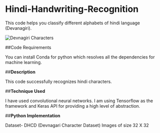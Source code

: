 # Hindi-Handwriting-Recognition

This code helps you classify different alphabets of hindi language (Devanagiri).

![Devnagiri Characters](https://miro.medium.com/max/980/1*dmZC4dCbLiVJiJb2Zpuiaw.png)

##Code Requirements

You can install Conda for python which resolves all the dependencies for machine learning.

##**Description**

This code successfully recognizes hindi characters.

##**Technique Used**

I have used convolutional neural networks. I am using Tensorflow as the framework and Keras API for providing a high level of abstraction.

##**Python Implementation**

Dataset- DHCD (Devnagari Character Dataset)
Images of size 32 X 32
